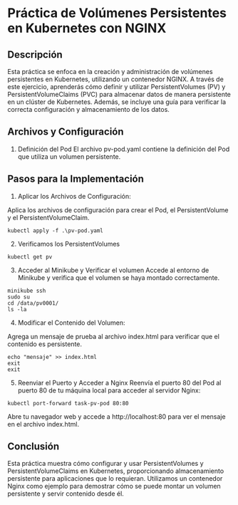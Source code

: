 # Práctica de Volúmenes Persistentes en Kubernetes con NGINX
## Descripción
Esta práctica se enfoca en la creación y administración de volúmenes persistentes en Kubernetes, utilizando un contenedor NGINX. A través de este ejercicio, aprenderás cómo definir y utilizar PersistentVolumes (PV) y PersistentVolumeClaims (PVC) para almacenar datos de manera persistente en un clúster de Kubernetes. Además, se incluye una guía para verificar la correcta configuración y almacenamiento de los datos.
## Archivos y Configuración
1. Definición del Pod
El archivo pv-pod.yaml contiene la definición del Pod que utiliza un volumen persistente.
## Pasos para la Implementación
1. Aplicar los Archivos de Configuración:

Aplica los archivos de configuración para crear el Pod, el PersistentVolume y el PersistentVolumeClaim.
```
kubectl apply -f .\pv-pod.yaml
```
2. Verificamos los PersistentVolumes
```
kubectl get pv
```
3. Acceder al Minikube y Verificar el volumen
Accede al entorno de Minikube y verifica que el volumen se haya montado correctamente.
```
minikube ssh
sudo su
cd /data/pv0001/
ls -la
```
4. Modificar el Contenido del Volumen:

Agrega un mensaje de prueba al archivo index.html para verificar que el contenido es persistente.
```
echo "mensaje" >> index.html
exit
exit
```
5. Reenviar el Puerto y Acceder a Nginx
Reenvía el puerto 80 del Pod al puerto 80 de tu máquina local para acceder al servidor Nginx:
```
kubectl port-forward task-pv-pod 80:80
```
Abre tu navegador web y accede a http://localhost:80 para ver el mensaje en el archivo index.html.
## Conclusión
Esta práctica muestra cómo configurar y usar PersistentVolumes y PersistentVolumeClaims en Kubernetes, proporcionando almacenamiento persistente para aplicaciones que lo requieran. Utilizamos un contenedor Nginx como ejemplo para demostrar cómo se puede montar un volumen persistente y servir contenido desde él.
